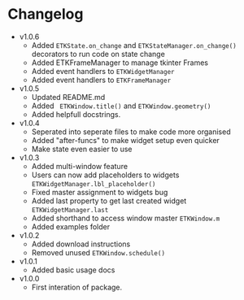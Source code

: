 # Changelog
- v1.0.6
    - Added ```ETKState.on_change``` and ```ETKStateManager.on_change()``` decorators to run code on state change
    - Added ETKFrameManager to manage tkinter Frames
    - Added event handlers to ```ETKWidgetManager```
    - Added event handlers to ```ETKFrameManager```
- v1.0.5
    - Updated README.md
    - Added ``` ETKWindow.title()``` and ```ETKWindow.geometry()```
    - Added helpfull docstrings.
- v1.0.4
    - Seperated into seperate files to make code more organised
    - Added "after-funcs" to make widget setup even quicker
    - Make state even easier to use
- v1.0.3
    - Added multi-window feature
    - Users can now add placeholders to widgets ``` ETKWidgetManager.lbl_placeholder() ```
    - Fixed master assignment to widgets bug
    - Added last property to get last created widget ``` ETKWidgetManager.last ```
    - Added shorthand to access window master ``` ETKWindow.m ```
    - Added examples folder
- v1.0.2
    - Added download instructions
    - Removed unused ``` ETKWindow.schedule() ```
- v1.0.1
    - Added basic usage docs
- v1.0.0
    - First interation of package.